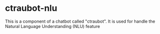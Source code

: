 # ctraubot-nlu
This is a component of a chatbot called "ctraubot". It is used for handle the Natural Language Understanding (NLU) feature
